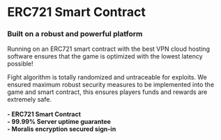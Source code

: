 # ERC721 Smart Contract

### Built on a robust and powerful platform

Running on an ERC721 smart contract with the best VPN cloud hosting software ensures that the game is optimized with the lowest latency possible!

Fight algorithm is totally randomized and untraceable for exploits. We ensured maximum robust security measures to be implemented into the game and smart contract, this ensures players funds and rewards are extremely safe.\
\
**- ERC721 Smart Contract**\
**- 99.99% Server uptime guarantee**\
**- Moralis encryption secured sign-in**

